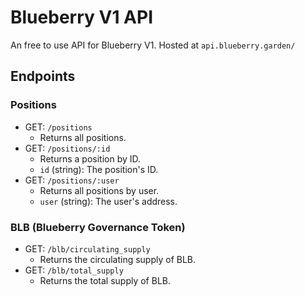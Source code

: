 # Blueberry V1 API

An free to use API for Blueberry V1. Hosted at `api.blueberry.garden/`

## Endpoints

### Positions

- GET: `/positions`
  - Returns all positions.
- GET: `/positions/:id`
  - Returns a position by ID.
  - `id` (string): The position's ID.
- GET: `/positions/:user`
  - Returns all positions by user.
  - `user` (string): The user's address.

### BLB (Blueberry Governance Token)

- GET: `/blb/circulating_supply`
  - Returns the circulating supply of BLB.
- GET: `/blb/total_supply`
  - Returns the total supply of BLB.
